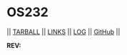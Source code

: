 # OS232

|| [TARBALL](https://humama.github.io/os232/SandBox/cbkadal.tar.xz) || [LINKS](https://humama.github.io/os232/LINKS) || [LOG](https://humama.github.io/os232/TXT/mylog.txt) || [GitHub](https://github.com/humama/os232/) ||

**REV:**
